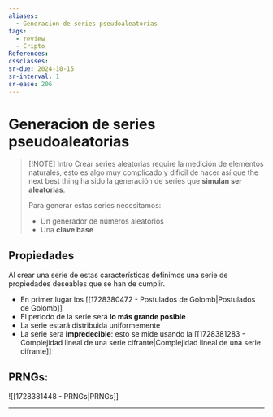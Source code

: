 ```yaml
---
aliases:
  - Generacion de series pseudoaleatorias
tags:
  - review
  - Cripto
References: 
cssclasses:
sr-due: 2024-10-15
sr-interval: 1
sr-ease: 206
---
```

# Generacion de series pseudoaleatorias

> [!NOTE] Intro
> Crear series aleatorias require la medición de elementos naturales, esto es algo muy complicado y dificil de hacer así que the next best thing ha sido la generación de series que **simulan ser aleatorias**. 
> 
> Para generar estas series necesitamos:
> + Un generador de números aleatorios
> + Una **clave base**

## Propiedades
Al crear una serie de estas características definimos una serie de propiedades deseables que se han de cumplir.

+ En primer lugar los [[1728380472 - Postulados de Golomb|Postulados de Golomb]]
+ El periodo de la serie será **lo más grande posible**
+ La serie estará distribuida uniformemente
+ La serie sera **impredecible**: esto se mide usando la [[1728381283 - Complejidad lineal de una serie cifrante|Complejidad lineal de una serie cifrante]]

## PRNGs:
![[1728381448 - PRNGs|PRNGs]]


***
